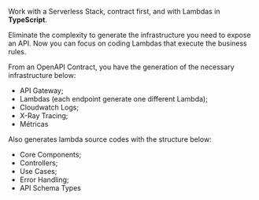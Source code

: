 Work with a Serverless Stack, contract first, and with Lambdas in **TypeScript**.

Eliminate the complexity to generate the infrastructure you need to expose an API. Now you can focus on coding Lambdas that execute the business rules.

From an OpenAPI Contract, you have the generation of the necessary infrastructure below:

- API Gateway;
- Lambdas (each endpoint generate one different Lambda);
- Cloudwatch Logs;
- X-Ray Tracing;
- Métricas

Also generates lambda source codes with the structure below:
- Core Components;  
- Controllers;  
- Use Cases;  
- Error Handling;  
- API Schema Types
